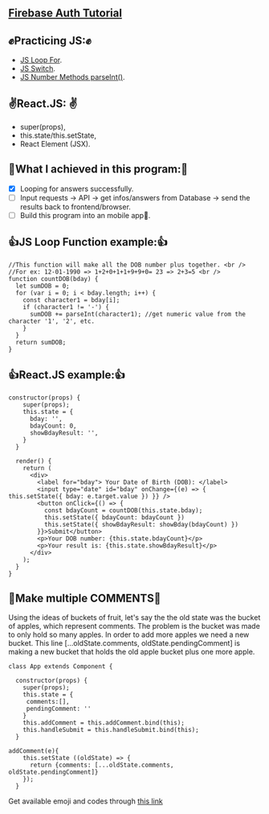 ## [Firebase Auth Tutorial](https://www.robinwieruch.de/complete-firebase-authentication-react-tutorial/)
## :fist:Practicing JS::fist:
  - [JS Loop For](https://developer.mozilla.org/en-US/docs/Web/JavaScript/Reference/Statements/for).
  - [JS Switch](https://developer.mozilla.org/en-US/docs/Web/JavaScript/Reference/Statements/switch). 
  - [JS Number Methods parseInt()](https://developer.mozilla.org/en-US/docs/Web/JavaScript/Reference/Global_Objects/Number/parseInt).
  
 ## :v:React.JS: :v:
  - super(props), 
  - this.state/this.setState, 
  - React Element (JSX).
  
## :bamboo:What I achieved in this program::bamboo:
  - [x] Looping for answers successfully. 
  - [ ] Input requests -> API -> get infos/answers from Database -> send the results back to frontend/browser.
  - [ ] Build this program into an mobile app:iphone:.

## :thumbsup:JS Loop Function example::thumbsup:
```
//This function will make all the DOB number plus together. <br />
//For ex: 12-01-1990 => 1+2+0+1+1+9+9+0= 23 => 2+3=5 <br />
function countDOB(bday) {
  let sumDOB = 0; 
  for (var i = 0; i < bday.length; i++) { 
    const character1 = bday[i]; 
    if (character1 != '-') { 
      sumDOB += parseInt(character1); //get numeric value from the character '1', '2', etc. 
    }
  } 
  return sumDOB; 
} 
```

## :thumbsup:React.JS example::thumbsup:
```
constructor(props) {
    super(props);    
    this.state = {
      bday: '',
      bdayCount: 0,
      showBdayResult: '',
    } 
  } 

  render() {
    return (
      <div>
        <label for="bday"> Your Date of Birth (DOB): </label>
        <input type="date" id="bday" onChange={(e) => { this.setState({ bday: e.target.value }) }} />
        <button onClick={() => { 
          const bdayCount = countDOB(this.state.bday); 
          this.setState({ bdayCount: bdayCount }) 
          this.setState({ showBdayResult: showBday(bdayCount) }) 
        }}>Submit</button>
        <p>Your DOB number: {this.state.bdayCount}</p> 
        <p>Your result is: {this.state.showBdayResult}</p>
      </div>
    ); 
  } 
} 
```

## :speech_balloon:Make multiple COMMENTS:speech_balloon:
Using the ideas of buckets of fruit, let's say the the old state was the bucket of apples, which represent comments. The problem is the bucket was made to only hold so many apples. In order to add more apples we need a new bucket. This line [...oldState.comments, oldState.pendingComment] is making a new bucket that holds the old apple bucket plus one more apple.

```
class App extends Component {

  constructor(props) {
    super(props);
    this.state = {
     comments:[],
     pendingComment: ''
    }
    this.addComment = this.addComment.bind(this);
    this.handleSubmit = this.handleSubmit.bind(this);
  }

addComment(e){
    this.setState ((oldState) => {
      return {comments: [...oldState.comments, oldState.pendingComment]}
    });
  }
```

Get available emoji and codes through [this link](https://www.webpagefx.com/tools/emoji-cheat-sheet/)
